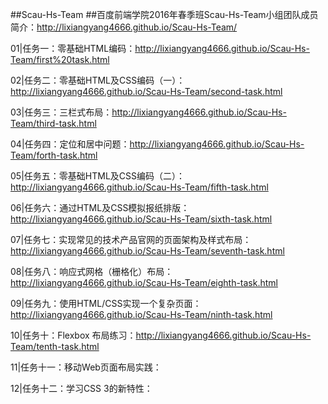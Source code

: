 
##Scau-Hs-Team
##百度前端学院2016年春季班Scau-Hs-Team小组团队成员简介：http://lixiangyang4666.github.io/Scau-Hs-Team/

01|任务一：零基础HTML编码：http://lixiangyang4666.github.io/Scau-Hs-Team/first%20task.html

02|任务二：零基础HTML及CSS编码（一）：http://lixiangyang4666.github.io/Scau-Hs-Team/second-task.html

03|任务三：三栏式布局：http://lixiangyang4666.github.io/Scau-Hs-Team/third-task.html

04|任务四：定位和居中问题：http://lixiangyang4666.github.io/Scau-Hs-Team/forth-task.html

05|任务五：零基础HTML及CSS编码（二）：http://lixiangyang4666.github.io/Scau-Hs-Team/fifth-task.html

06|任务六：通过HTML及CSS模拟报纸排版：http://lixiangyang4666.github.io/Scau-Hs-Team/sixth-task.html

07|任务七：实现常见的技术产品官网的页面架构及样式布局：http://lixiangyang4666.github.io/Scau-Hs-Team/seventh-task.html

08|任务八：响应式网格（栅格化）布局：http://lixiangyang4666.github.io/Scau-Hs-Team/eighth-task.html

09|任务九：使用HTML/CSS实现一个复杂页面：http://lixiangyang4666.github.io/Scau-Hs-Team/ninth-task.html

10|任务十：Flexbox 布局练习：http://lixiangyang4666.github.io/Scau-Hs-Team/tenth-task.html

11|任务十一：移动Web页面布局实践：

12|任务十二：学习CSS 3的新特性：
